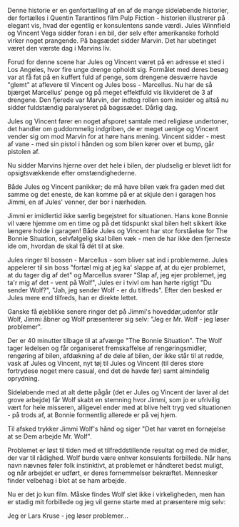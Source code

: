 Denne historie er en genfortælling af en af de mange sideløbende historier, der fortælles i Quentin Tarantinos film Pulp Fiction - historien illustrerer på elegant vis, hvad der egentlig er konsulentens sande værdi.
Jules Winnfield og Vincent Vega sidder foran i en bil, der selv efter amerikanske forhold virker noget prangende. På bagsædet sidder Marvin. Det har ubetinget været den værste dag i Marvins liv.

Forud for denne scene har Jules og Vincent været på en adresse et sted i Los Angeles, hvor fire unge drenge opholdt sig. Formålet med deres besøg var at få fat på en kuffert fuld af penge, som drengene desværre havde "glemt" at aflevere til Vincent og Jules boss - Marcellus. Nu har de så bjærget Marcellus' penge og på meget effektfuld vis likvideret de 3 af drengene. Den fjerede var Marvin, der indtog rollen som insider og altså nu sidder fuldstændig paralyseret på bagssædet. Dårlig dag.

Jules og Vincent fører en noget afsporet samtale med religiøse undertoner, det handler om guddommelig indgriben, de er meget uenige og Vincent vender sig om mod Marvin for at høre hans mening. Vincent sidder - mest af vane - med sin pistol i hånden og som bilen kører over et bump, går pistolen af.

Nu sidder Marvins hjerne over det hele i bilen, der pludselig er blevet lidt for opsigtsvækkende efter omstændighederne.

Både Jules og Vincent panikker; de må have bilen væk fra gaden med det samme og det eneste, de kan komme på er at skjule den i garagen hos Jimmi, en af Jules' venner, der bor i nærheden.

Jimmi er imidlertid ikke særlig begejstret for situationen. Hans kone Bonnie vil være hjemme om en time og på det tidspunkt skal bilen helt sikkert ikke længere holde i garagen! Både Jules og Vincent har stor forståelse for The Bonnie Situation, selvfølgelig skal bilen væk - men de har ikke den fjerneste ide om, hvordan de skal få dét til at ske.

Jules ringer til bossen - Marcellus - som bliver sat ind i problemerne. Jules appelerer til sin boss "fortæl mig at jeg ka' slappe af, at du ejer problemet, at du tager dig af det" og Marcellus svarer "Slap af, jeg ejer problemet, jeg ta'r mig af det - vent på Wolf", Jules er i tvivl om han hørte rigtigt "Du sender Wolf?", "Jah, jeg sender Wolf - er du tilfreds". Efter den besked er Jules mere end tilfreds, han er direkte lettet.

Ganske få øjeblikke senere ringer det på Jimmi's hoveddør,udenfor står Wolf, Jimmi åbner og Wolf præsenterer sig selv: "Jeg er Mr. Wolf - jeg løser problemer".

Der er 40 minutter tilbage til at afværge "The Bonnie Situation". The Wolf tager ledelsen og får organiseret fremskaffelse af rengøringsmidler, rengøring af bilen, afdækning af de dele af bilen, der ikke står til at redde, vask af Jules og Vincent, nyt tøj til Jules og Vincent (til deres store fortrydese noget mere casual, end det de havde før) samt almindelig oprydning.

Sideløbende med at alt dette pågår (det er Jules og Vincent der laver al det grove arbejde) får Wolf skabt en stemning hvor Jimmi, som jo er ufrivilig vært for hele misseren, alligevel ender med at blive helt tryg ved situationen - på trods af, at Bonnie formentlig allerede er på vej hjem.

Til afsked trykker Jimmi Wolf's hånd og siger "Det har været en fornøjelse at se Dem arbejde Mr. Wolf".

Problemet er løst til tiden med et tilfreddstillende resultat og med de midler, der var til rådighed.
Wolf burde være enhver konsulents forbillede. Når hans navn nævnes føler folk instinktivt, at problemet er håndteret bedst muligt, og når arbejdet er udført, er deres fornemmelser bekræftet. Mennesker finder velbehag i blot at se ham arbejde.

Nu er det jo kun film. Måske findes Wolf slet ikke i virkeligheden, men han er stadig mit forbillede og jeg vil gerne starte med at præsentere mig selv:

Jeg er Lars Kruse - jeg løser problemer...
